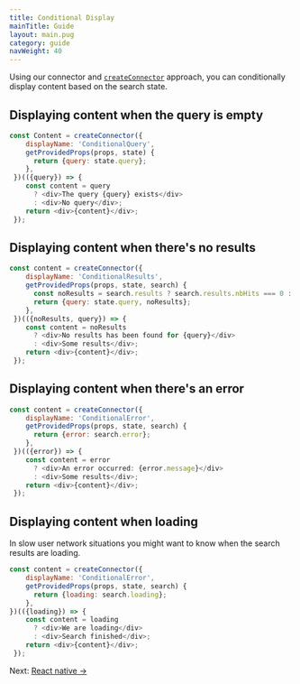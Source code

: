 ```yaml
---
title: Conditional Display
mainTitle: Guide
layout: main.pug
category: guide
navWeight: 40
---
```


Using our connector and [`createConnector`](/guide/Custom%20connectors.html) approach, you can
conditionally display content based on the search state.

## Displaying content when the query is empty

```javascript
const Content = createConnector({
    displayName: 'ConditionalQuery',
    getProvidedProps(props, state) {
      return {query: state.query};
    },
 })(({query}) => {
    const content = query
      ? <div>The query {query} exists</div>
      : <div>No query</div>;
    return <div>{content}</div>;
 });
```

## Displaying content when there's no results

```javascript
const content = createConnector({
    displayName: 'ConditionalResults',
    getProvidedProps(props, state, search) {
      const noResults = search.results ? search.results.nbHits === 0 : false;
      return {query: state.query, noResults};
    },
 })(({noResults, query}) => {
    const content = noResults
      ? <div>No results has been found for {query}</div>
      : <div>Some results</div>;
    return <div>{content}</div>;
 });
```

## Displaying content when there's an error

```javascript
const content = createConnector({
    displayName: 'ConditionalError',
    getProvidedProps(props, state, search) {
      return {error: search.error};
    },
 })(({error}) => {
    const content = error
      ? <div>An error occurred: {error.message}</div>
      : <div>Some results</div>;
    return <div>{content}</div>;
 });
```

## Displaying content when loading

In slow user network situations you might want to know when the search results are loading.

```javascript
const content = createConnector({
    displayName: 'ConditionalError',
    getProvidedProps(props, state, search) {
      return {loading: search.loading};
    },
})(({loading}) => {
    const content = loading
      ? <div>We are loading</div>
      : <div>Search finished</div>;
    return <div>{content}</div>;
 });
```

<div class="guide-nav">
Next: <a href="/guide/React native.html">React native →</a>
</div>
